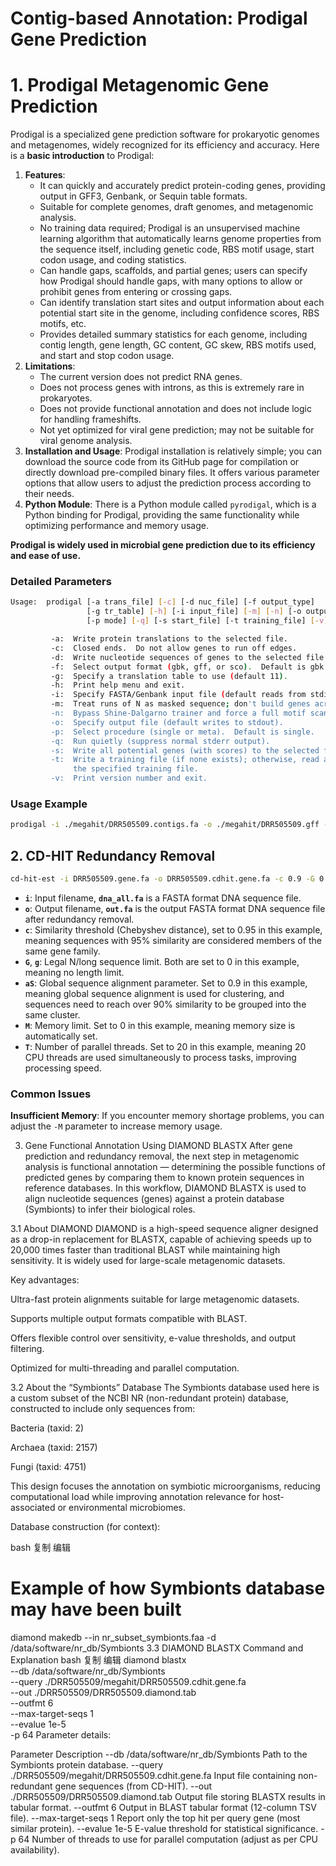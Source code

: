 # Contig-based Annotation: Prodigal Gene Prediction

# 1. Prodigal Metagenomic Gene Prediction

Prodigal is a specialized gene prediction software for prokaryotic genomes and metagenomes, widely recognized for its efficiency and accuracy. Here is a **basic introduction** to Prodigal:

1. **Features**:
    - It can quickly and accurately predict protein-coding genes, providing output in GFF3, Genbank, or Sequin table formats.
    - Suitable for complete genomes, draft genomes, and metagenomic analysis.
    - No training data required; Prodigal is an unsupervised machine learning algorithm that automatically learns genome properties from the sequence itself, including genetic code, RBS motif usage, start codon usage, and coding statistics.
    - Can handle gaps, scaffolds, and partial genes; users can specify how Prodigal should handle gaps, with many options to allow or prohibit genes from entering or crossing gaps.
    - Can identify translation start sites and output information about each potential start site in the genome, including confidence scores, RBS motifs, etc.
    - Provides detailed summary statistics for each genome, including contig length, gene length, GC content, GC skew, RBS motifs used, and start and stop codon usage.
2. **Limitations**:
    - The current version does not predict RNA genes.
    - Does not process genes with introns, as this is extremely rare in prokaryotes.
    - Does not provide functional annotation and does not include logic for handling frameshifts.
    - Not yet optimized for viral gene prediction; may not be suitable for viral genome analysis.
3. **Installation and Usage**: Prodigal installation is relatively simple; you can download the source code from its GitHub page for compilation or directly download pre-compiled binary files. It offers various parameter options that allow users to adjust the prediction process according to their needs.
4. **Python Module**: There is a Python module called `pyrodigal`, which is a Python binding for Prodigal, providing the same functionality while optimizing performance and memory usage.

**Prodigal is widely used in microbial gene prediction due to its efficiency and ease of use.**

### Detailed Parameters

```bash
Usage:  prodigal [-a trans_file] [-c] [-d nuc_file] [-f output_type]
                 [-g tr_table] [-h] [-i input_file] [-m] [-n] [-o output_file]
                 [-p mode] [-q] [-s start_file] [-t training_file] [-v]

         -a:  Write protein translations to the selected file.
         -c:  Closed ends.  Do not allow genes to run off edges.
         -d:  Write nucleotide sequences of genes to the selected file.
         -f:  Select output format (gbk, gff, or sco).  Default is gbk.
         -g:  Specify a translation table to use (default 11).
         -h:  Print help menu and exit.
         -i:  Specify FASTA/Genbank input file (default reads from stdin).
         -m:  Treat runs of N as masked sequence; don't build genes across them.
         -n:  Bypass Shine-Dalgarno trainer and force a full motif scan.
         -o:  Specify output file (default writes to stdout).
         -p:  Select procedure (single or meta).  Default is single.
         -q:  Run quietly (suppress normal stderr output).
         -s:  Write all potential genes (with scores) to the selected file.
         -t:  Write a training file (if none exists); otherwise, read and use
              the specified training file.
         -v:  Print version number and exit.
```

### Usage Example

```bash
prodigal -i ./megahit/DRR505509.contigs.fa -o ./megahit/DRR505509.gff -d ./megahit/DRR505509.gene.fa -a ./megahit/DRR505509.anno.pep.fa -f gff -p meta
```

## 2. CD-HIT Redundancy Removal

```bash
cd-hit-est -i DRR505509.gene.fa -o DRR505509.cdhit.gene.fa -c 0.9 -G 0 -M 0 -T 64 -aS 0.9
```

- **`i`**: Input filename, **`dna_all.fa`** is a FASTA format DNA sequence file.
- **`o`**: Output filename, **`out.fa`** is the output FASTA format DNA sequence file after redundancy removal.
- **`c`**: Similarity threshold (Chebyshev distance), set to 0.95 in this example, meaning sequences with 95% similarity are considered members of the same gene family.
- **`G`**, **`g`**: Legal N/long sequence limit. Both are set to 0 in this example, meaning no length limit.
- **`aS`**: Global sequence alignment parameter. Set to 0.9 in this example, meaning global sequence alignment is used for clustering, and sequences need to reach over 90% similarity to be grouped into the same cluster.
- **`M`**: Memory limit. Set to 0 in this example, meaning memory size is automatically set.
- **`T`**: Number of parallel threads. Set to 20 in this example, meaning 20 CPU threads are used simultaneously to process tasks, improving processing speed.

### Common Issues

**Insufficient Memory**: If you encounter memory shortage problems, you can adjust the `-M` parameter to increase memory usage.

3. Gene Functional Annotation Using DIAMOND BLASTX
After gene prediction and redundancy removal, the next step in metagenomic analysis is functional annotation — determining the possible functions of predicted genes by comparing them to known protein sequences in reference databases.
In this workflow, DIAMOND BLASTX is used to align nucleotide sequences (genes) against a protein database (Symbionts) to infer their biological roles.

3.1 About DIAMOND
DIAMOND is a high-speed sequence aligner designed as a drop-in replacement for BLASTX, capable of achieving speeds up to 20,000 times faster than traditional BLAST while maintaining high sensitivity. It is widely used for large-scale metagenomic datasets.

Key advantages:

Ultra-fast protein alignments suitable for large metagenomic datasets.

Supports multiple output formats compatible with BLAST.

Offers flexible control over sensitivity, e-value thresholds, and output filtering.

Optimized for multi-threading and parallel computation.

3.2 About the “Symbionts” Database
The Symbionts database used here is a custom subset of the NCBI NR (non-redundant protein) database, constructed to include only sequences from:

Bacteria (taxid: 2)

Archaea (taxid: 2157)

Fungi (taxid: 4751)

This design focuses the annotation on symbiotic microorganisms, reducing computational load while improving annotation relevance for host-associated or environmental microbiomes.

Database construction (for context):

bash
复制
编辑
# Example of how Symbionts database may have been built
diamond makedb --in nr_subset_symbionts.faa -d /data/software/nr_db/Symbionts
3.3 DIAMOND BLASTX Command and Explanation
bash
复制
编辑
diamond blastx \
  --db /data/software/nr_db/Symbionts \
  --query ./DRR505509/megahit/DRR505509.cdhit.gene.fa \
  --out ./DRR505509/DRR505509.diamond.tab \
  --outfmt 6 \
  --max-target-seqs 1 \
  --evalue 1e-5 \
  -p 64
Parameter details:

Parameter	Description
--db /data/software/nr_db/Symbionts	Path to the Symbionts protein database.
--query ./DRR505509/megahit/DRR505509.cdhit.gene.fa	Input file containing non-redundant gene sequences (from CD-HIT).
--out ./DRR505509/DRR505509.diamond.tab	Output file storing BLASTX results in tabular format.
--outfmt 6	Output in BLAST tabular format (12-column TSV file).
--max-target-seqs 1	Report only the top hit per query gene (most similar protein).
--evalue 1e-5	E-value threshold for statistical significance.
-p 64	Number of threads to use for parallel computation (adjust as per CPU availability).

